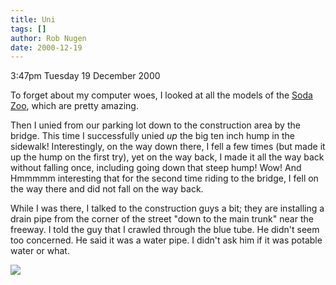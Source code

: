 ```yaml
---
title: Uni
tags: []
author: Rob Nugen
date: 2000-12-19
---
```


<p class=date>3:47pm Tuesday 19 December 2000</p>

<p>To forget about my computer woes, I looked at all
the models of the <a
href="https://www.sodaplay.com">Soda Zoo</a>, which are
pretty amazing.</p>

<p>Then I unied from our parking lot down to the
construction area by the bridge.  This time I
successfully unied <em>up</em> the big ten inch hump
in the sidewalk!  Interestingly, on the way down
there, I fell a few times (but made it up the hump on
the first try), yet on the way back, I made it all the
way back without falling once, including going down
that steep hump!  Wow!  And Hmmmmm interesting that
for the second time riding to the bridge, I fell on
the way there and did not fall on the way back.</p>

<p>While I was there, I talked to the construction
guys a bit; they are installing a drain pipe from the
corner of the street "down to the main trunk" near the
freeway.  I told the guy that I crawled through the
blue tube.  He didn't seem too concerned.  He said it
was a water pipe.  I didn't ask him if it was potable
water or what.</p>

<p><img src="/images/rob/wL-ROB.gif"/></p>
